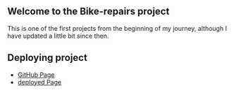 ## Welcome to the Bike-repairs project 
This is one of the first projects from the beginning of my journey, although I have updated a little bit since then.

## Deploying project

- [GitHub Page](https://a1excpunk.github.io/bike-repairs/)
- [deployed Page](https://a1excpunk.github.io/bike-repairs/)
